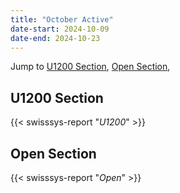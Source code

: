 ```yaml
---
title: "October Active"
date-start: 2024-10-09
date-end: 2024-10-23
---
```


Jump to [U1200 Section](#U1200-section), 
[Open Section](#Open-section),

## U1200 Section
{{< swisssys-report "*U1200*" >}}

## Open Section
{{< swisssys-report "*Open*" >}}
